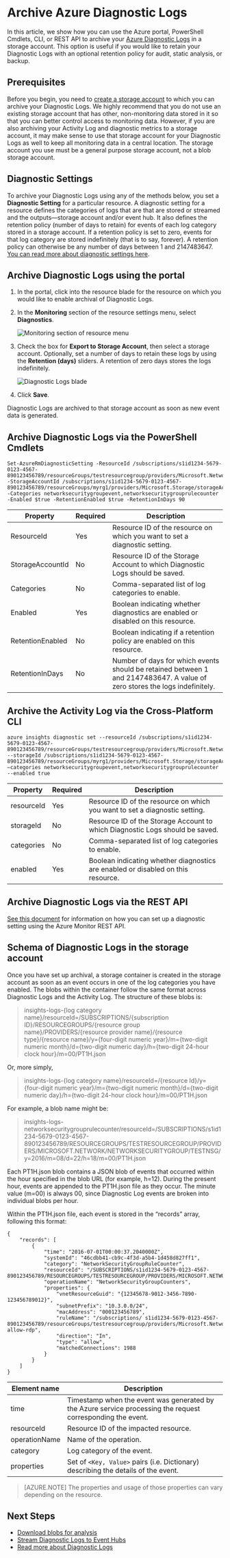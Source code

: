 <properties
	pageTitle="Archive Azure Diagnostic Logs | Microsoft Azure"
	description="Learn how to archive your Azure Diagnostic Logs for long-term retention in a storage account."
	authors="johnkemnetz"
	manager="rboucher"
	editor=""
	services="monitoring-and-diagnostics"
	documentationCenter="monitoring-and-diagnostics"/>

<tags
	ms.service="monitoring-and-diagnostics"
	ms.workload="na"
	ms.tgt_pltfrm="na"
	ms.devlang="na"
	ms.topic="article"
	ms.date="08/26/2016"
	ms.author="johnkem"/>

# Archive Azure Diagnostic Logs
In this article, we show how you can use the Azure portal, PowerShell Cmdlets, CLI, or REST API to archive your [Azure Diagnostic Logs](monitoring-overview-of-diagnostic-logs.md) in a storage account. This option is useful if you would like to retain your Diagnostic Logs with an optional retention policy for audit, static analysis, or backup.

## Prerequisites
Before you begin, you need to [create a storage account](../storage/storage-create-storage-account.md#create-a-storage-account) to which you can archive your Diagnostic Logs. We highly recommend that you do not use an existing storage account that has other, non-monitoring data stored in it so that you can better control access to monitoring data. However, if you are also archiving your Activity Log and diagnostic metrics to a storage account, it may make sense to use that storage account for your Diagnostic Logs as well to keep all monitoring data in a central location. The storage account you use must be a general purpose storage account, not a blob storage account.

## Diagnostic Settings
To archive your Diagnostic Logs using any of the methods below, you set a **Diagnostic Setting** for a particular resource. A diagnostic setting for a resource defines the categories of logs that are that are stored or streamed and the outputs—storage account and/or event hub. It also defines the retention policy (number of days to retain) for events of each log category stored in a storage account. If a retention policy is set to zero, events for that log category are stored indefinitely (that is to say, forever). A retention policy can otherwise be any number of days between 1 and 2147483647. [You can read more about diagnostic settings here](monitoring-overview-of-diagnostic-logs.md#diagnostic-settings).

## Archive Diagnostic Logs using the portal

1. In the portal, click into the resource blade for the resource on which you would like to enable archival of Diagnostic Logs.
2. In the **Monitoring** section of the resource settings menu, select **Diagnostics**.

    ![Monitoring section of resource menu](media/monitoring-archive-diagnostic-logs/diag-log-monitoring-sec.png)
3. Check the box for **Export to Storage Account**, then select a storage account. Optionally, set a number of days to retain these logs by using the **Retention (days)** sliders. A retention of zero days stores the logs indefinitely.

	![Diagnostic Logs blade](media/monitoring-archive-diagnostic-logs/diag-log-monitoring-blade.png)
4. Click **Save**.

Diagnostic Logs are archived to that storage account as soon as new event data is generated.

## Archive Diagnostic Logs via the PowerShell Cmdlets

```
Set-AzureRmDiagnosticSetting -ResourceId /subscriptions/s1id1234-5679-0123-4567-890123456789/resourceGroups/testresourcegroup/providers/Microsoft.Network/networkSecurityGroups/testnsg -StorageAccountId /subscriptions/s1id1234-5679-0123-4567-890123456789/resourceGroups/myrg1/providers/Microsoft.Storage/storageAccounts/my_storage -Categories networksecuritygroupevent,networksecuritygrouprulecounter -Enabled $true -RetentionEnabled $true -RetentionInDays 90
```

| Property         | Required | Description                                                                                           |
|------------------|----------|-------------------------------------------------------------------------------------------------------|
| ResourceId       | Yes      | Resource ID of the resource on which you want to set a diagnostic setting.                            |
| StorageAccountId | No       | Resource ID of the Storage Account to which Diagnostic Logs should be saved.                          |
| Categories       | No       | Comma-separated list of log categories to enable.                                                     |
| Enabled          | Yes      | Boolean indicating whether diagnostics are enabled or disabled on this resource.                  |
| RetentionEnabled | No       | Boolean indicating if a retention policy are enabled on this resource.                            |
| RetentionInDays  | No       | Number of days for which events should be retained between 1 and 2147483647. A value of zero stores the logs indefinitely. |

## Archive the Activity Log via the Cross-Platform CLI

```
azure insights diagnostic set --resourceId /subscriptions/s1id1234-5679-0123-4567-890123456789/resourceGroups/testresourcegroup/providers/Microsoft.Network/networkSecurityGroups/testnsg --storageId /subscriptions/s1id1234-5679-0123-4567-890123456789/resourceGroups/myrg1/providers/Microsoft.Storage/storageAccounts/my_storage –categories networksecuritygroupevent,networksecuritygrouprulecounter --enabled true
```

| Property         | Required | Description                                                                                           |
|------------------|----------|-------------------------------------------------------------------------------------------------------|
| resourceId       | Yes      | Resource ID of the resource on which you want to set a diagnostic setting.                            |
| storageId        | No       | Resource ID of the Storage Account to which Diagnostic Logs should be saved.                          |
| categories       | No       | Comma-separated list of log categories to enable.                                                     |
| enabled          | Yes      | Boolean indicating whether diagnostics are enabled or disabled on this resource.                  |

## Archive Diagnostic Logs via the REST API
[See this document](https://msdn.microsoft.com/library/azure/dn931931.aspx) for information on how you can set up a diagnostic setting using the Azure Monitor REST API.

## Schema of Diagnostic Logs in the storage account
Once you have set up archival, a storage container is created in the storage account as soon as an event occurs in one of the log categories you have enabled. The blobs within the container follow the same format across Diagnostic Logs and the Activity Log. The structure of these blobs is:

> insights-logs-{log category name}/resourceId=/SUBSCRIPTIONS/{subscription ID}/RESOURCEGROUPS/{resource group name}/PROVIDERS/{resource provider name}/{resource type}/{resource name}/y={four-digit numeric year}/m={two-digit numeric month}/d={two-digit numeric day}/h={two-digit 24-hour clock hour}/m=00/PT1H.json

Or, more simply,

> insights-logs-{log category name}/resourceId=/{resource Id}/y={four-digit numeric year}/m={two-digit numeric month}/d={two-digit numeric day}/h={two-digit 24-hour clock hour}/m=00/PT1H.json

For example, a blob name might be:

> insights-logs-networksecuritygrouprulecounter/resourceId=/SUBSCRIPTIONS/s1id1234-5679-0123-4567-890123456789/RESOURCEGROUPS/TESTRESOURCEGROUP/PROVIDERS/MICROSOFT.NETWORK/NETWORKSECURITYGROUP/TESTNSG/y=2016/m=08/d=22/h=18/m=00/PT1H.json

Each PT1H.json blob contains a JSON blob of events that occurred within the hour specified in the blob URL (for example, h=12). During the present hour, events are appended to the PT1H.json file as they occur. The minute value (m=00) is always 00, since Diagnostic Log events are broken into individual blobs per hour.

Within the PT1H.json file, each event is stored in the “records” array, following this format:

```
{
	"records": [
		{
			"time": "2016-07-01T00:00:37.2040000Z",
			"systemId": "46cdbb41-cb9c-4f3d-a5b4-1d458d827ff1",
			"category": "NetworkSecurityGroupRuleCounter",
			"resourceId": "/SUBSCRIPTIONS/s1id1234-5679-0123-4567-890123456789/RESOURCEGROUPS/TESTRESOURCEGROUP/PROVIDERS/MICROSOFT.NETWORK/NETWORKSECURITYGROUPS/TESTNSG",
			"operationName": "NetworkSecurityGroupCounters",
			"properties": {
				"vnetResourceGuid": "{12345678-9012-3456-7890-123456789012}",
				"subnetPrefix": "10.3.0.0/24",
				"macAddress": "000123456789",
				"ruleName": "/subscriptions/ s1id1234-5679-0123-4567-890123456789/resourceGroups/testresourcegroup/providers/Microsoft.Network/networkSecurityGroups/testnsg/securityRules/default-allow-rdp",
				"direction": "In",
				"type": "allow",
				"matchedConnections": 1988
			}
		}
	]
}
```

| Element name  | Description                                                                                                 |
|---------------|-------------------------------------------------------------------------------------------------------------|
| time          | Timestamp when the event was generated by the Azure service processing the request corresponding the event. |
| resourceId    | Resource ID of the impacted resource.                                                                       |
| operationName | Name of the operation.                                                                                      |
| category      | Log category of the event.                                                                                  |
| properties    | Set of `<Key, Value>` pairs (i.e. Dictionary) describing the details of the event.                            |

> [AZURE.NOTE] The properties and usage of those properties can vary depending on the resource.

## Next Steps
- [Download blobs for analysis](../storage/storage-dotnet-how-to-use-blobs.md#download-blobs)
- [Stream Diagnostic Logs to Event Hubs](monitoring-stream-diagnostic-logs-to-event-hubs.md)
- [Read more about Diagnostic Logs](monitoring-overview-of-diagnostic-logs.md)
